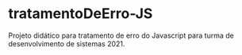 # tratamentoDeErro-JS
Projeto didático para tratamento de erro do Javascript para turma de desenvolvimento de sistemas 2021.
